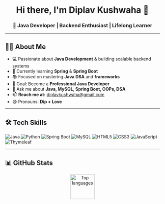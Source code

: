 <h1 align="center">Hi there, I'm Diplav Kushwaha 👋</h1>
<h3 align="center">🚀 Java Developer | Backend Enthusiast | Lifelong Learner</h3>

---
## 👨‍💻 About Me
- 💻 Passionate about **Java Development** & building scalable backend systems  
- 🌱 Currently learning **Spring** & **Spring Boot**  
- 📚 Focused on mastering **Java DSA** and **frameworks**  
- 🎯 Goal: Become a **Professional Java Developer**  
- 💬 Ask me about **Java, MySQL, Spring Boot, OOPs, DSA**  
- 📫 **Reach me at:** [diplavkushwaha@gmail.com](mailto:diplavkushwaha@gmail.com)  
- 😄 Pronouns: **Dip + Love**

---
## 🛠 Tech Skills
![Java](https://img.shields.io/badge/Java-%23ED8B00.svg?style=for-the-badge&logo=java&logoColor=white)
![Python](https://img.shields.io/badge/Python-%233776AB.svg?style=for-the-badge&logo=python&logoColor=white)
![Spring Boot](https://img.shields.io/badge/Spring%20Boot-%236DB33F.svg?style=for-the-badge&logo=springboot&logoColor=white)
![MySQL](https://img.shields.io/badge/MySQL-%2300f.svg?style=for-the-badge&logo=mysql&logoColor=white)
![HTML5](https://img.shields.io/badge/HTML5-%23E34F26.svg?style=for-the-badge&logo=html5&logoColor=white)
![CSS3](https://img.shields.io/badge/CSS3-%231572B6.svg?style=for-the-badge&logo=css3&logoColor=white)
![JavaScript](https://img.shields.io/badge/JavaScript-%23F7DF1E.svg?style=for-the-badge&logo=javascript&logoColor=black)
![Thymeleaf](https://img.shields.io/badge/Thymeleaf-%23005C0F.svg?style=for-the-badge&logo=thymeleaf&logoColor=white)

---
## 📊 GitHub Stats
<p align="center">
  <img src="https://github-readme-stats.vercel.app/api/top-langs/?username=Diplav-Kushwaha&layout=compact&theme=radical" alt="Top languages" height="80"/>
</p>
